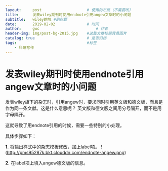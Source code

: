```yaml
---
layout:     post   				    # 使用的布局（不需要改）
title:      发表wiley期刊时使用endnote引用angew文章时的小问题 				# 标题 
subtitle:   wiley的坑 #副标题
date:       2019-02-02 				# 时间
author:     gwc 						# 作者
header-img: img/post-bg-2015.jpg 	#这篇文章标题背景图片
catalog: true 						# 是否归档
tags:								#标签
    - 科研写作
---
```


# 发表wiley期刊时使用endnote引用angew文章时的小问题

发表wiley旗下的杂志时，引用angew时，要求同时引用英文版和德文版，而且是作为同一条文献。这是什么意思呢？
英文版和德文版之间用分号隔开，而不是用字母隔开。



这就导致了用endnote引用的时候，需要一些特别的小处理。



具体步骤如下：

**1.** 将输出样式中的杂志模板修改，加上label项。
!(http://pms95287k.bkt.clouddn.com/endnote-angew.png)

**2.** 在label项上填入angew德文版的信息。

